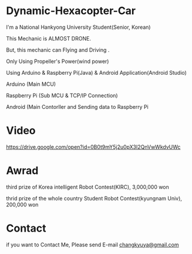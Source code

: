 # Dynamic-Hexacopter-Car



I'm a National Hankyong University Student(Senior, Korean)

This Mechanic is ALMOST DRONE. 

But, this mechanic can Flying and Driving .

Only Using Propeller's Power(wind power)

Using Arduino & Raspberry Pi(Java) & Android Application(Android Studio)

Arduino (Main MCU)


Raspberry Pi (Sub MCU & TCP/IP Connection)


Android (Main Contorller and Sending data to Raspberry Pi

# Video

https://drive.google.com/open?id=0B0t9mY5j2u0pX3I2QnVwWkdvUWc

# Awrad

third prize of Korea intelligent Robot Contest(KIRC), 3,000,000 won


thrid prize of the whole country Student Robot Contest(kyungnam Univ), 200,000 won

# Contact

if you want to Contact Me, 
Please send E-mail
changkyuya@gmail.com

